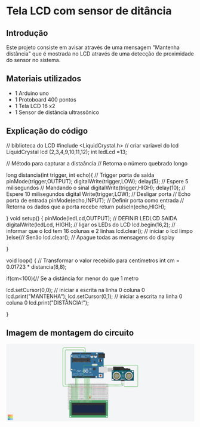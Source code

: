 # Tela LCD com sensor de ditância

## Introdução
  Este projeto consiste em avisar através de uma mensagem "Mantenha distância" que é mostrada no LCD através de uma detecção de proximidade do sensor no sistema. 

## Materiais utilizados
- 1 Arduino uno
- 1 Protoboard 400 pontos
- 1 Tela LCD 16 x2
- 1 Sensor de distância ultrassônico

## Explicação do código

// biblioteca do LCD
#include <LiquidCrystal.h> 
// criar variavel do lcd
LiquidCrystal lcd (2,3,4,9,10,11,12);
int ledLcd =13;

// Método para capturar a distaância
// Retorna o número quebrado longo

long distancia(int trigger, int echo){
  // Trigger porta de saída
  pinMode(trigger,OUTPUT);
  digitalWrite(trigger,LOW);
  delay(5); // Espere 5 milisegundos
  // Mandando o sinal
  digitalWrite(trigger,HIGH);
  delay(10); // Espere 10 milisegundos
  digital Write(trigger,LOW); // Desligar porta 
  // Echo porta de entrada
  pinMode(echo,INPUT); // Definir porta como entrada
  // Retorna os dados que a porta recebe
  return pulseIn(echo,HIGH);
  
}
void setup()
{
  pinMode(ledLcd,OUTPUT); // DEFINIR LEDLCD SAIDA
  digitalWrite(ledLcd, HIGH); // ligar os LEDs do LCD
  lcd.begin(16,2); // informar que o lcd tem 16 colunas e 2 linhas
  lcd.clear(); // iniciar o lcd limpo
}else{// Senão
  lcd.clear(); // Apague todas as mensagens do display

}

void loop()
{
  // Transformar o valor recebido para centímetros
  int cm = 0.01723 * distancia(8,8);
  
  if(cm<100){// Se a distância for menor do que 1 metro
    
  lcd.setCursor(0,0); // iniciar a escrita na linha 0 coluna 0
  lcd.print("MANTENHA");
  lcd.setCursor(0,1); // iniciar a escrita na linha 0 coluna 0
  lcd.print("DISTÂNCIA!");
  
}

## Imagem de montagem do circuito

![|Tela LCD com sensor de distancia](tela_LCD_com_sensor_de_distancia.png)
